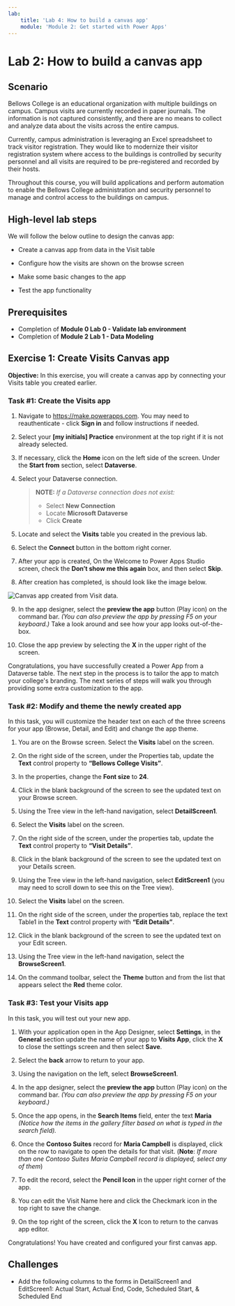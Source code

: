 ```yaml
---
lab:
    title: 'Lab 4: How to build a canvas app'
    module: 'Module 2: Get started with Power Apps'
---
```


# Lab 2: How to build a canvas app

## Scenario

Bellows College is an educational organization with multiple buildings on campus. Campus visits are currently recorded in paper journals. The information is not captured consistently, and there are no means to collect and analyze data about the visits across the entire campus.

Currently, campus administration is leveraging an Excel spreadsheet to track visitor registration. They would like to modernize their visitor registration system where access to the buildings is controlled by security personnel and all visits are required to be pre-registered and recorded by their hosts.

Throughout this course, you will build applications and perform automation to enable the Bellows College administration and security personnel to manage and control access to the buildings on campus.

## High-level lab steps

We will follow the below outline to design the canvas app:

- Create a canvas app from data in the Visit table

- Configure how the visits are shown on the browse screen

- Make some basic changes to the app

- Test the app functionality

## Prerequisites

- Completion of **Module 0 Lab 0 - Validate lab environment**
- Completion of **Module 2 Lab 1 - Data Modeling**

## Exercise 1: Create Visits Canvas app

**Objective:** In this exercise, you will create a canvas app by connecting your Visits table you created earlier.

### Task \#1: Create the Visits app

1.  Navigate to <https://make.powerapps.com>. You may need to reauthenticate - click **Sign in** and follow instructions if needed.

2.  Select your **[my initials] Practice** environment at the top right if it is not already selected.

3.  If necessary, click the **Home** icon on the left side of the screen. Under the **Start from** section, select **Dataverse**.

4.  Select your Dataverse connection.

    > **NOTE:** *If a Dataverse connection does not exist:*
    > - Select **New Connection**
    > - Locate **Microsoft Dataverse**
    > - Click **Create**

5.  Locate and select the **Visits** table you created in the previous lab.

6.  Select the **Connect** button in the bottom right corner.

7.  After your app is created, On the Welcome to Power Apps Studio screen, check the **Don’t show me this again** box, and then select **Skip**.

8.  After creation has completed, is should look like the image below.

![Canvas app created from Visit data.](media/2-canvas-app-from-data.png)

9. In the app designer, select the **preview the app** button (Play icon) on the command bar. *(You can also preview the app by pressing F5 on your keyboard.)* Take a look around and see how your app looks out-of-the-box.

10. Close the app preview by selecting the **X** in the upper right of the screen.

Congratulations, you have successfully created a Power App from a Dataverse table. The next step in the process is to tailor the app to match your college's branding. The next series of steps will walk you through providing some extra customization to the app.

### Task \#2: Modify and theme the newly created app

In this task, you will customize the header text on each of the three screens for your app (Browse, Detail, and Edit) and change the app theme.

1.  You are on the Browse screen. Select the **Visits** label on the screen.

1.  On the right side of the screen, under the Properties tab, update the **Text** control property to **“Bellows College Visits”**.

1. In the properties, change the **Font size** to **24**.

1.  Click in the blank background of the screen to see the updated text on your Browse screen.

1.  Using the Tree view in the left-hand navigation, select **DetailScreen1**.

1.  Select the **Visits** label on the screen.

1.  On the right side of the screen, under the properties tab, update the **Text** control property to **“Visit Details”**.

1.  Click in the blank background of the screen to see the updated text on your Details screen.

1.  Using the Tree view in the left-hand navigation, select **EditScreen1** (you may need to scroll down to see this on the Tree view).

1.  Select the **Visits** label on the screen.

1.  On the right side of the screen, under the properties tab, replace the text Table1 in the **Text** control property with **“Edit Details”**.

1.  Click in the blank background of the screen to see the updated text on your Edit screen.

1. Using the Tree view in the left-hand navigation, select the **BrowseScreen1**.

1. On the command toolbar, select the **Theme** button and from the list that appears select the **Red** theme color.

### Task \#3: Test your Visits app

In this task, you will test out your new app.

1.  With your application open in the App Designer, select **Settings**, in the **General** section update the name of your app to **Visits App**, click the **X** to close the settings screen and then select **Save**.

2.  Select the **back** arrow to return to your app.

3.  Using the navigation on the left, select **BrowseScreen1**.

4.  In the app designer, select the **preview the app** button (Play icon) on the command bar. *(You can also preview the app by pressing F5 on your keyboard.)*

4.  Once the app opens, in the **Search Items** field, enter the text **Maria**
    *(Notice how the items in the gallery filter based on what is typed in the
    search field).*

5.  Once the **Contoso Suites** record for **Maria Campbell** is displayed,
    click on the row to navigate to open the details for that visit. (**Note**: *If more than one Contoso Suites Maria Campbell record is
    displayed, select any of them*)

6.  To edit the record, select the **Pencil Icon** in the upper right corner of
    the app.

7.  You can edit the Visit Name here and click the Checkmark icon in the top right to save the change.

8.  On the top right of the screen, click the **X** Icon to return to the canvas app editor.

Congratulations! You have created and configured your first canvas app.

## Challenges

- Add the following columns to the forms in DetailScreen1 and EditScreen1: Actual Start, Actual End, Code, Scheduled Start, & Scheduled End
